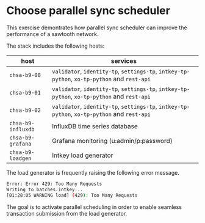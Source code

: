 # Choose parallel sync scheduler

This exercise demontrates how parallel sync scheduler can improve the performance of a sawtooth network.

The stack includes the following hosts:

host | services
---- | --------
`chsa-b9-00` | `validator`, `identity-tp`, `settings-tp`, `intkey-tp-python`, `xo-tp-python` and `rest-api`
`chsa-b9-01` | `validator`, `identity-tp`, `settings-tp`, `intkey-tp-python`, `xo-tp-python` and `rest-api`
`chsa-b9-02` | `validator`, `identity-tp`, `settings-tp`, `intkey-tp-python`, `xo-tp-python` and `rest-api`
`chsa-b9-influxdb` | InfluxDB time series database
`chsa-b9-grafana` | Grafana monitoring (u:admin/p:password)
`chsa-b9-loadgen` | Intkey load generator

The load generator is frequently raising the following error message.

```bash
Error: Error 429: Too Many Requests
Writing to batches.intkey...
[01:28:05 WARNING load] (429): Too Many Requests
```

The goal is to activate parallel scheduling in order to enable seamless transaction submission from the load generator.
 
